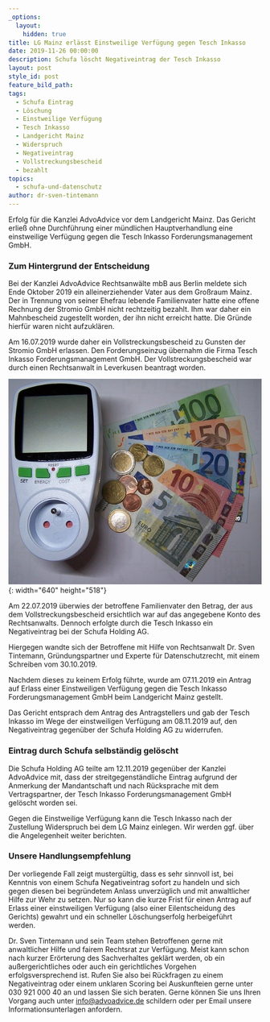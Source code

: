 ```yaml
---
_options:
  layout:
    hidden: true
title: LG Mainz erlässt Einstweilige Verfügung gegen Tesch Inkasso
date: 2019-11-26 00:00:00
description: Schufa löscht Negativeintrag der Tesch Inkasso
layout: post
style_id: post
feature_bild_path:
tags:
  - Schufa Eintrag
  - Löschung
  - Einstweilige Verfügung
  - Tesch Inkasso
  - Landgericht Mainz
  - Widerspruch
  - Negativeintrag
  - Vollstreckungsbescheid
  - bezahlt
topics:
  - schufa-und-datenschutz
author: dr-sven-tintemann
---
```


Erfolg f&uuml;r die Kanzlei AdvoAdvice vor dem Landgericht Mainz. Das Gericht erlie&szlig; ohne Durchf&uuml;hrung einer m&uuml;ndlichen Hauptverhandlung eine einstweilige Verf&uuml;gung gegen die Tesch Inkasso Forderungsmanagement GmbH.&nbsp;

### Zum Hintergrund der Entscheidung

Bei der Kanzlei AdvoAdvice Rechtsanw&auml;lte mbB aus Berlin meldete sich Ende Oktober 2019 ein alleinerziehender Vater aus dem Gro&szlig;raum Mainz. Der in Trennung von seiner Ehefrau lebende Familienvater hatte eine offene Rechnung der Stromio GmbH nicht rechtzeitig bezahlt. Ihm war daher ein Mahnbescheid zugestellt worden, der ihn nicht erreicht hatte. Die Gr&uuml;nde hierf&uuml;r waren nicht aufzukl&auml;ren.&nbsp;

Am 16.07.2019 wurde daher ein Vollstreckungsbescheid zu Gunsten der Stromio GmbH erlassen. Den Forderungseinzug &uuml;bernahm die Firma Tesch Inkasso Forderungsmanagement GmbH. Der Vollstreckungsbescheid war durch einen Rechtsanwalt in Leverkusen beantragt worden.&nbsp;

![Stromrechnung - Bild von Christian Oehlenberg auf Pixabay](/uploads/stromkosten-533818-640.jpg "Schufa löscht Eintrag der Tesch Inkasso für Stromio"){: width="640" height="518"}

Am 22.07.2019 &uuml;berwies der betroffene Familienvater den Betrag, der aus dem Vollstreckungsbescheid ersichtlich war auf das angegebene Konto des Rechtsanwalts. Dennoch erfolgte durch die Tesch Inkasso ein Negativeintrag bei der Schufa Holding AG.&nbsp;

Hiergegen wandte sich der Betroffene mit Hilfe von Rechtsanwalt Dr. Sven Tintemann, Gr&uuml;ndungspartner und Experte f&uuml;r Datenschutzrecht, mit einem Schreiben vom 30.10.2019.&nbsp;

Nachdem dieses zu keinem Erfolg f&uuml;hrte, wurde am 07.11.2019 ein Antrag auf Erlass einer Einstweiligen Verf&uuml;gung gegen die Tesch Inkasso Forderungsmanagement GmbH beim Landgericht Mainz gestellt.&nbsp;

Das Gericht entsprach dem Antrag des Antragstellers und gab der Tesch Inkasso im Wege der einstweiligen Verf&uuml;gung am 08.11.2019 auf, den Negativeintrag gegen&uuml;ber der Schufa Holding AG zu widerrufen.&nbsp;

### Eintrag durch Schufa selbst&auml;ndig gelöscht

Die Schufa Holding AG teilte am 12.11.2019 gegen&uuml;ber der Kanzlei AdvoAdvice mit, dass der streitgegenst&auml;ndliche Eintrag aufgrund der Anmerkung der Mandantschaft und nach R&uuml;cksprache mit dem Vertragspartner, der Tesch Inkasso Forderungsmanagement GmbH gelöscht worden sei.&nbsp;

Gegen die Einstweilige Verf&uuml;gung kann die Tesch Inkasso nach der Zustellung Widerspruch bei dem LG Mainz einlegen. Wir werden ggf. &uuml;ber die Angelegenheit weiter berichten.&nbsp;

### Unsere Handlungsempfehlung

Der vorliegende Fall zeigt musterg&uuml;ltig, dass es sehr sinnvoll ist, bei Kenntnis von einem Schufa Negativeintrag sofort zu handeln und sich gegen diesen bei begr&uuml;ndetem Anlass unverz&uuml;glich und mit anwaltlicher Hilfe zur Wehr zu setzen. Nur so kann die kurze Frist f&uuml;r einen Antrag auf Erlass einer einstweiligen Verf&uuml;gung (also einer Eilentscheidung des Gerichts) gewahrt und ein schneller Löschungserfolg herbeigef&uuml;hrt werden.&nbsp;

Dr. Sven Tintemann und sein Team stehen Betroffenen gerne mit anwaltlicher Hilfe und fairem Rechtsrat zur Verf&uuml;gung. Meist kann schon nach kurzer Erörterung des Sachverhaltes gekl&auml;rt werden, ob ein au&szlig;ergerichtliches oder auch ein gerichtliches Vorgehen erfolgsversprechend ist. Rufen Sie also bei R&uuml;ckfragen zu einem Negativeintrag oder einem unklaren Scoring bei Auskunfteien gerne unter 030 921 000 40 an und lassen Sie sich beraten. Gerne können Sie uns Ihren Vorgang auch unter info@advoadvice.de schildern oder per Email unsere Informationsunterlagen anfordern.&nbsp;

&nbsp;